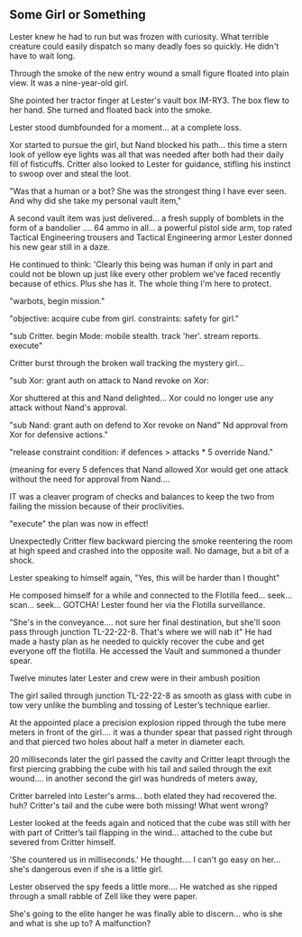 ## Some Girl or Something

Lester knew he had to run but was frozen with curiosity. What terrible creature could easily dispatch so many deadly foes so quickly. He didn't have to wait long.

Through the smoke of the new entry wound a small figure floated into plain view. It was a nine-year-old girl.

She pointed her tractor finger at Lester's vault box IM-RY3. The box flew to her hand. She turned and floated back into the smoke.

Lester stood dumbfounded for a moment... at a complete loss.

Xor started to pursue the girl, but Nand blocked his path... this time a stern look of yellow eye lights was all that was needed after both had their daily fill of fisticuffs. Critter also looked to Lester for guidance, stifling his instinct to swoop over and steal the loot.

"Was that a human or a bot? She was the strongest thing I have ever seen. And why did she take my personal vault item,"

A second vault item was just delivered... a fresh supply of bomblets in the form of a bandolier .... 64 ammo in all...  a powerful pistol side arm, top rated Tactical Engineering trousers and Tactical Engineering armor Lester donned his new gear still in a daze.

He continued to think: 'Clearly this being was human if only in part and could not be blown up just like every other problem we've faced recently because of ethics. Plus she has it. The whole thing I'm here to protect.

"warbots, begin mission."

"objective: acquire cube from girl. constraints: safety for girl."

"sub Critter. begin Mode: mobile stealth. track 'her'. stream reports. execute"

Critter burst through the broken wall tracking the mystery girl...

"sub Xor: grant auth on attack to Nand revoke on Xor:

Xor shuttered at this and Nand delighted... Xor could no longer use any attack without Nand's approval.

"sub Nand: grant auth on defend to Xor revoke on Nand" Nd approval from Xor for defensive actions."

"release constraint condition: if defences \> attacks \* 5 override Nand."

(meaning for every 5 defences that Nand allowed Xor would get one attack without the need for approval from Nand....

IT was a cleaver program of checks and balances to keep the two from failing the mission because of their proclivities.

"execute" the plan was now in effect\!

Unexpectedly Critter flew backward piercing the smoke reentering the room at high speed and crashed into the opposite wall. No damage, but a bit of a shock.

Lester speaking to himself again, "Yes, this will be harder than I thought"

He composed himself for a while and connected to the Flotilla feed… seek… scan… seek… GOTCHA\!  Lester found her via the Flotilla surveillance.

"She's in the conveyance.... not sure her final destination, but she'll soon pass through junction TL-22-22-8. That's where we will nab it" He had made a hasty plan as he needed to quickly recover the cube and get everyone off the flotilla.  He accessed the Vault and summoned a thunder spear.

Twelve minutes later Lester and crew were in their ambush position

The girl sailed through junction TL-22-22-8  as smooth as glass with cube in tow very unlike the bumbling and tossing of Lester’s technique earlier.

At the appointed place a precision explosion ripped through the tube mere meters in front of the girl.... it was a thunder spear that passed right through and that pierced two holes about half a meter in diameter each.

20 milliseconds later the girl passed the cavity and Critter leapt through the first piercing grabbing the cube with his tail and sailed through the exit wound.... in another second the girl was hundreds of meters away,

Critter barreled into Lester's arms... both elated they had recovered the. huh? Critter's tail and the cube were both missing\! What went wrong?

Lester looked at the feeds again and noticed that the cube was still with her with part of Critter’s tail flapping in the wind... attached to the cube but severed from Critter himself.

'She countered us in milliseconds.' He thought.... I can't go easy on her... she's dangerous even if she is a little girl.

Lester observed the spy feeds a little more.... He watched as she ripped through a small rabble of Zell like they were paper.

She's going to the elite hanger he was finally able to discern... who is she and what is she up to? A malfunction?
